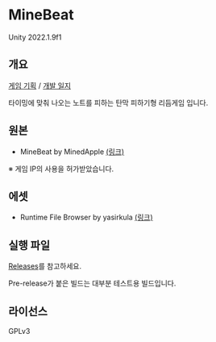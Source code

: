 # MineBeat

Unity 2022.1.9f1

## 개요

[게임 기획](https://www.notion.so/note2/MineBeat-38e37682fb994e3683f269614ec193a9) / [개발 일지](https://www.notion.so/note2/MineBeat-e4a1b484879f4c44aa11e7c5f5fae198)

타이밍에 맞춰 나오는 노트를 피하는 탄막 피하기형 리듬게임 입니다.

## 원본

- MineBeat by MinedApple [(링크)](https://www.youtube.com/playlist?list=PL1dMxl3V0rview3PVtsyK5TKp1hc5ipOG)

※ 게임 IP의 사용을 허가받았습니다.

## 에셋

- Runtime File Browser by yasirkula [(링크)](https://assetstore.unity.com/packages/tools/gui/runtime-file-browser-113006)

## 실행 파일

[Releases](https://github.com/hwahyang1/MineBeat/releases)를 참고하세요.

Pre-release가 붙은 빌드는 대부분 테스트용 빌드입니다.

## 라이선스

GPLv3